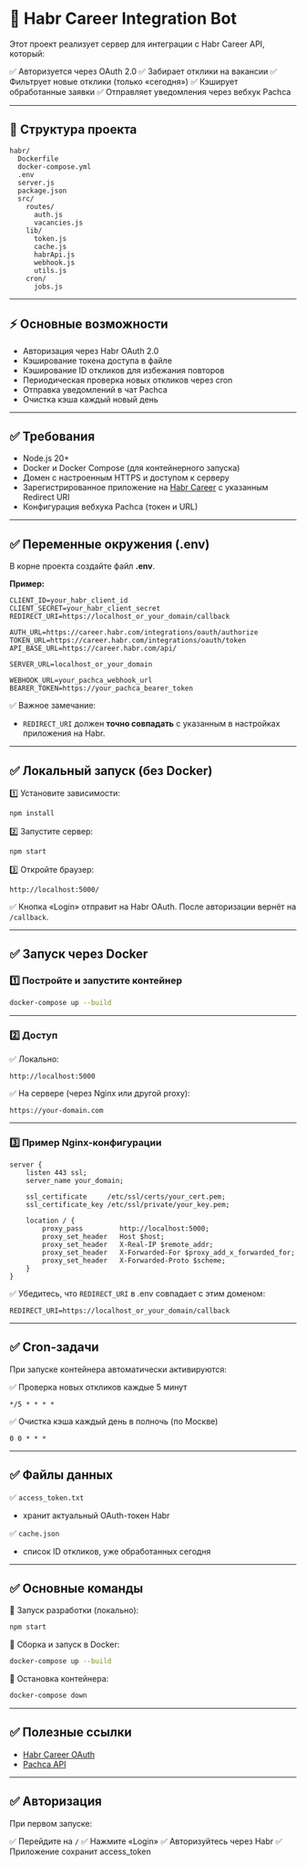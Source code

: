 # 📌 Habr Career Integration Bot

Этот проект реализует сервер для интеграции с Habr Career API, который:

✅ Авторизуется через OAuth 2.0
✅ Забирает отклики на вакансии
✅ Фильтрует новые отклики (только «сегодня»)
✅ Кэширует обработанные заявки
✅ Отправляет уведомления через вебхук Pachca

---

## 🚀 Структура проекта

```
habr/
  Dockerfile
  docker-compose.yml
  .env
  server.js
  package.json
  src/
    routes/
      auth.js
      vacancies.js
    lib/
      token.js
      cache.js
      habrApi.js
      webhook.js
      utils.js
    cron/
      jobs.js
```

---

## ⚡️ Основные возможности

* Авторизация через Habr OAuth 2.0
* Кэширование токена доступа в файле
* Кэширование ID откликов для избежания повторов
* Периодическая проверка новых откликов через cron
* Отправка уведомлений в чат Pachca
* Очистка кэша каждый новый день

---

## ✅ Требования

* Node.js 20+
* Docker и Docker Compose (для контейнерного запуска)
* Домен с настроенным HTTPS и доступом к серверу
* Зарегистрированное приложение на [Habr Career](https://career.habr.com) с указанным Redirect URI
* Конфигурация вебхука Pachca (токен и URL)

---

## ✅ Переменные окружения (.env)

В корне проекта создайте файл **.env**.

**Пример:**

```
CLIENT_ID=your_habr_client_id
CLIENT_SECRET=your_habr_client_secret
REDIRECT_URI=https://localhost_or_your_domain/callback

AUTH_URL=https://career.habr.com/integrations/oauth/authorize
TOKEN_URL=https://career.habr.com/integrations/oauth/token
API_BASE_URL=https://career.habr.com/api/

SERVER_URL=localhost_or_your_domain

WEBHOOK_URL=your_pachca_webhook_url
BEARER_TOKEN=https://your_pachca_bearer_token
```

✅ Важное замечание:

* `REDIRECT_URI` должен **точно совпадать** с указанным в настройках приложения на Habr.

---

## ✅ Локальный запуск (без Docker)

1️⃣ Установите зависимости:

```bash
npm install
```

2️⃣ Запустите сервер:

```bash
npm start
```

3️⃣ Откройте браузер:

```
http://localhost:5000/
```

✅ Кнопка «Login» отправит на Habr OAuth. После авторизации вернёт на `/callback`.

---

## ✅ Запуск через Docker

### 1️⃣ Постройте и запустите контейнер

```bash
docker-compose up --build
```

---

### 2️⃣ Доступ

✅ Локально:

```
http://localhost:5000
```

✅ На сервере (через Nginx или другой proxy):

```
https://your-domain.com
```

---

### 3️⃣ Пример Nginx-конфигурации

```nginx
server {
    listen 443 ssl;
    server_name your_domain;

    ssl_certificate     /etc/ssl/certs/your_cert.pem;
    ssl_certificate_key /etc/ssl/private/your_key.pem;

    location / {
        proxy_pass         http://localhost:5000;
        proxy_set_header   Host $host;
        proxy_set_header   X-Real-IP $remote_addr;
        proxy_set_header   X-Forwarded-For $proxy_add_x_forwarded_for;
        proxy_set_header   X-Forwarded-Proto $scheme;
    }
}
```

✅ Убедитесь, что `REDIRECT_URI` в .env совпадает с этим доменом:

```
REDIRECT_URI=https://localhost_or_your_domain/callback
```

---

## ✅ Cron-задачи

При запуске контейнера автоматически активируются:

✅ Проверка новых откликов каждые 5 минут

```cron
*/5 * * * *
```

✅ Очистка кэша каждый день в полночь (по Москве)

```cron
0 0 * * *
```

---

## ✅ Файлы данных

✅ `access_token.txt`

* хранит актуальный OAuth-токен Habr

✅ `cache.json`

* список ID откликов, уже обработанных сегодня

---

## ✅ Основные команды

🔹 Запуск разработки (локально):

```bash
npm start
```

🔹 Сборка и запуск в Docker:

```bash
docker-compose up --build
```

🔹 Остановка контейнера:

```bash
docker-compose down
```

---

## ✅ Полезные ссылки

* [Habr Career OAuth](https://career.habr.com/integrations)
* [Pachca API](https://api.pachca.com)

---

## ✅ Авторизация

При первом запуске:

✅ Перейдите на `/`
✅ Нажмите «Login»
✅ Авторизуйтесь через Habr
✅ Приложение сохранит access_token
